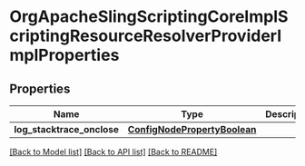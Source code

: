 # OrgApacheSlingScriptingCoreImplScriptingResourceResolverProviderImplProperties

## Properties
Name | Type | Description | Notes
------------ | ------------- | ------------- | -------------
**log_stacktrace_onclose** | [**ConfigNodePropertyBoolean**](ConfigNodePropertyBoolean.md) |  | [optional] 

[[Back to Model list]](../README.md#documentation-for-models) [[Back to API list]](../README.md#documentation-for-api-endpoints) [[Back to README]](../README.md)



